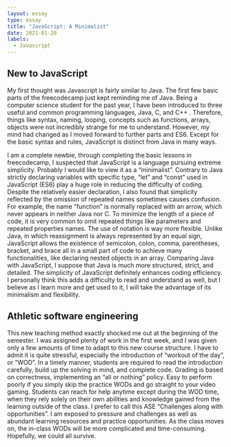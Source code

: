 ```yaml
---
layout: essay
type: essay
title: "JavaScript: A Minimalist"
date: 2021-01-20
labels:
  - Javascript
---
```


## New to JavaScript

My first thought was Javascript is fairly similar to Java. The first few basic parts of the freecodecamp just kept reminding me of Java. Being a  computer science student for the past year, I have been introduced to three useful and common programming languages, Java, C, and C++ . Therefore, things like syntax, naming, looping, concepts such as functions, arrays, objects were not incredibly strange for me to understand. However, my mind had changed as I moved forward to further parts and ES6. Except for the basic syntax and rules, JavaScript is distinct from Java in many ways.

I am a complete newbie, through completing the basic lessons in freecodecamp, I suspected that JavaScript is a language pursuing extreme simplicity. Probably I would like to view it as a “minimalist”. Contrary to Java strictly declaring variables with specific type, “let” and “const” used in JavaScript (ES6) play a huge role in reducing the difficulty of coding. Despite the relatively easier declaration, I also found that simplicity reflected by the omission of repeated names sometimes causes confusion. For example, the name ”function” is normally replaced with an arrow, which never appears in neither Java nor C. To minimize the length of a piece of code, it is very common to omit repeated things like parameters and repeated properties names. The use of notation is way more flexible. Unlike Java, in which reassignment is always represented by an equal sign, JavaScript allows the existence of semicolon, colon, comma, parentheses, bracket, and brace all in a small part of code to achieve many functionalities, like declaring nested objects in an array. Comparing Java with JavaScript, I suppose that Java is much more structured, strict, and detailed. The simplicity of JavaScript definitely enhances coding efficiency. I personally think this adds a difficulty to read and understand as well, but I believe as I learn more and get used to it, I will take the advantage of its minimalism and flexibility. 

## Athletic software engineering 

This new teaching method exactly shocked me out at the beginning of the semester. I was assigned plenty of work in the first week, and I was given only a few amounts of time to adapt to this new course structure. I have to admit it is quite stressful, especially the introduction of “workout of the day”, or “WOD”. In a timely manner, students are required to read the introduction carefully, build up the solving in mind, and complete code. Grading is based on correctness, implementing an “all or nothing” policy. Easy to perform poorly if you simply skip the practice WODs and go straight to your video gaming. Students can reach for help anytime except during the WOD time, when they rely solely on their own abilities and knowledge gained from the learning outside of the class. I prefer to call this ASE “Challenges along with opportunities”. I am exposed to pressure and challenges as well as abundant learning resources and practice opportunities.  As the class moves on, the in-class WODs will be more complicated and time-consuming. Hopefully, we could all survive. 

